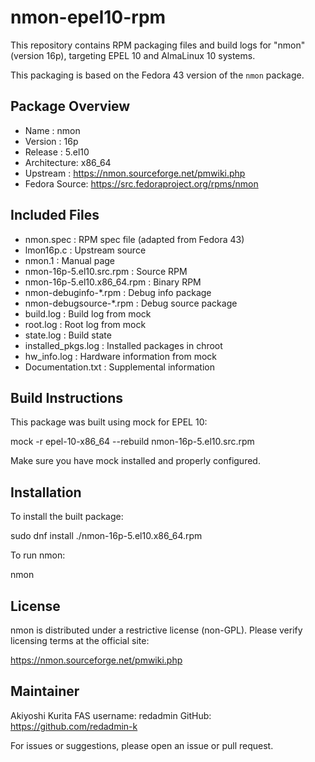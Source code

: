 nmon-epel10-rpm
===============

This repository contains RPM packaging files and build logs for "nmon"
(version 16p), targeting EPEL 10 and AlmaLinux 10 systems.

This packaging is based on the Fedora 43 version of the `nmon` package.

Package Overview
----------------
- Name       : nmon
- Version    : 16p
- Release    : 5.el10
- Architecture: x86_64
- Upstream   : https://nmon.sourceforge.net/pmwiki.php
- Fedora Source: https://src.fedoraproject.org/rpms/nmon

Included Files
--------------
- nmon.spec                  : RPM spec file (adapted from Fedora 43)
- lmon16p.c                  : Upstream source
- nmon.1                     : Manual page
- nmon-16p-5.el10.src.rpm    : Source RPM
- nmon-16p-5.el10.x86_64.rpm : Binary RPM
- nmon-debuginfo-*.rpm       : Debug info package
- nmon-debugsource-*.rpm     : Debug source package
- build.log                  : Build log from mock
- root.log                   : Root log from mock
- state.log                  : Build state
- installed_pkgs.log         : Installed packages in chroot
- hw_info.log                : Hardware information from mock
- Documentation.txt          : Supplemental information

Build Instructions
------------------
This package was built using mock for EPEL 10:

  mock -r epel-10-x86_64 --rebuild nmon-16p-5.el10.src.rpm

Make sure you have mock installed and properly configured.

Installation
------------
To install the built package:

  sudo dnf install ./nmon-16p-5.el10.x86_64.rpm

To run nmon:

  nmon

License
-------
nmon is distributed under a restrictive license (non-GPL).
Please verify licensing terms at the official site:

  https://nmon.sourceforge.net/pmwiki.php

Maintainer
----------
Akiyoshi Kurita
FAS username: redadmin
GitHub: https://github.com/redadmin-k

For issues or suggestions, please open an issue or pull request.

